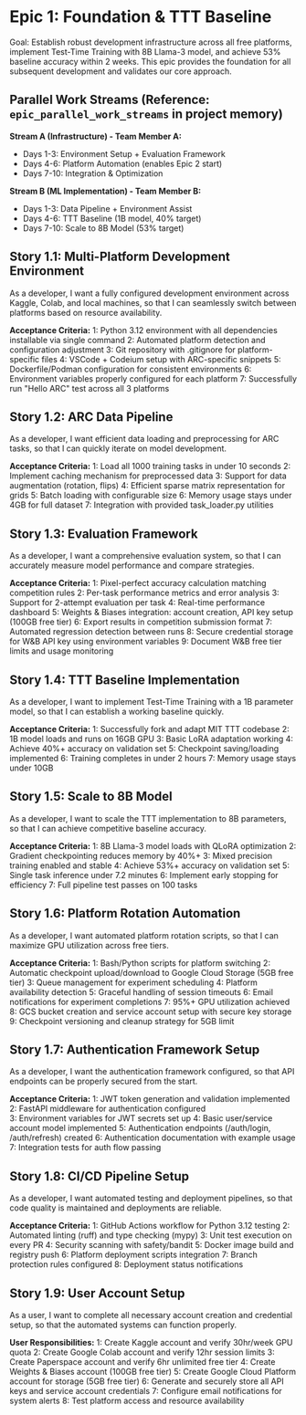 # Epic 1: Foundation & TTT Baseline

Goal: Establish robust development infrastructure across all free platforms, implement Test-Time Training with 8B Llama-3 model, and achieve 53% baseline accuracy within 2 weeks. This epic provides the foundation for all subsequent development and validates our core approach.

## Parallel Work Streams (Reference: `epic_parallel_work_streams` in project memory)

**Stream A (Infrastructure) - Team Member A:**
- Days 1-3: Environment Setup + Evaluation Framework
- Days 4-6: Platform Automation (enables Epic 2 start)
- Days 7-10: Integration & Optimization

**Stream B (ML Implementation) - Team Member B:**
- Days 1-3: Data Pipeline + Environment Assist
- Days 4-6: TTT Baseline (1B model, 40% target)
- Days 7-10: Scale to 8B Model (53% target)

## Story 1.1: Multi-Platform Development Environment

As a developer,
I want a fully configured development environment across Kaggle, Colab, and local machines,
so that I can seamlessly switch between platforms based on resource availability.

**Acceptance Criteria:**
1: Python 3.12 environment with all dependencies installable via single command
2: Automated platform detection and configuration adjustment
3: Git repository with .gitignore for platform-specific files
4: VSCode + Codeium setup with ARC-specific snippets
5: Dockerfile/Podman configuration for consistent environments
6: Environment variables properly configured for each platform
7: Successfully run "Hello ARC" test across all 3 platforms

## Story 1.2: ARC Data Pipeline

As a developer,
I want efficient data loading and preprocessing for ARC tasks,
so that I can quickly iterate on model development.

**Acceptance Criteria:**
1: Load all 1000 training tasks in under 10 seconds
2: Implement caching mechanism for preprocessed data
3: Support for data augmentation (rotation, flips)
4: Efficient sparse matrix representation for grids
5: Batch loading with configurable size
6: Memory usage stays under 4GB for full dataset
7: Integration with provided task_loader.py utilities

## Story 1.3: Evaluation Framework

As a developer,
I want a comprehensive evaluation system,
so that I can accurately measure model performance and compare strategies.

**Acceptance Criteria:**
1: Pixel-perfect accuracy calculation matching competition rules
2: Per-task performance metrics and error analysis
3: Support for 2-attempt evaluation per task
4: Real-time performance dashboard
5: Weights & Biases integration: account creation, API key setup (100GB free tier)
6: Export results in competition submission format
7: Automated regression detection between runs
8: Secure credential storage for W&B API key using environment variables
9: Document W&B free tier limits and usage monitoring

## Story 1.4: TTT Baseline Implementation

As a developer,
I want to implement Test-Time Training with a 1B parameter model,
so that I can establish a working baseline quickly.

**Acceptance Criteria:**
1: Successfully fork and adapt MIT TTT codebase
2: 1B model loads and runs on 16GB GPU
3: Basic LoRA adaptation working
4: Achieve 40%+ accuracy on validation set
5: Checkpoint saving/loading implemented
6: Training completes in under 2 hours
7: Memory usage stays under 10GB

## Story 1.5: Scale to 8B Model

As a developer,
I want to scale the TTT implementation to 8B parameters,
so that I can achieve competitive baseline accuracy.

**Acceptance Criteria:**
1: 8B Llama-3 model loads with QLoRA optimization
2: Gradient checkpointing reduces memory by 40%+
3: Mixed precision training enabled and stable
4: Achieve 53%+ accuracy on validation set
5: Single task inference under 7.2 minutes
6: Implement early stopping for efficiency
7: Full pipeline test passes on 100 tasks

## Story 1.6: Platform Rotation Automation

As a developer,
I want automated platform rotation scripts,
so that I can maximize GPU utilization across free tiers.

**Acceptance Criteria:**
1: Bash/Python scripts for platform switching
2: Automatic checkpoint upload/download to Google Cloud Storage (5GB free tier)
3: Queue management for experiment scheduling
4: Platform availability detection
5: Graceful handling of session timeouts
6: Email notifications for experiment completions
7: 95%+ GPU utilization achieved
8: GCS bucket creation and service account setup with secure key storage
9: Checkpoint versioning and cleanup strategy for 5GB limit

## Story 1.7: Authentication Framework Setup

As a developer,
I want the authentication framework configured,
so that API endpoints can be properly secured from the start.

**Acceptance Criteria:**
1: JWT token generation and validation implemented
2: FastAPI middleware for authentication configured  
3: Environment variables for JWT secrets set up
4: Basic user/service account model implemented
5: Authentication endpoints (/auth/login, /auth/refresh) created
6: Authentication documentation with example usage
7: Integration tests for auth flow passing

## Story 1.8: CI/CD Pipeline Setup

As a developer,
I want automated testing and deployment pipelines,
so that code quality is maintained and deployments are reliable.

**Acceptance Criteria:**
1: GitHub Actions workflow for Python 3.12 testing
2: Automated linting (ruff) and type checking (mypy)
3: Unit test execution on every PR
4: Security scanning with safety/bandit
5: Docker image build and registry push
6: Platform deployment scripts integration
7: Branch protection rules configured
8: Deployment status notifications

## Story 1.9: User Account Setup

As a user,
I want to complete all necessary account creation and credential setup,
so that the automated systems can function properly.

**User Responsibilities:**
1: Create Kaggle account and verify 30hr/week GPU quota
2: Create Google Colab account and verify 12hr session limits
3: Create Paperspace account and verify 6hr unlimited free tier
4: Create Weights & Biases account (100GB free tier)
5: Create Google Cloud Platform account for storage (5GB free tier)
6: Generate and securely store all API keys and service account credentials
7: Configure email notifications for system alerts
8: Test platform access and resource availability
